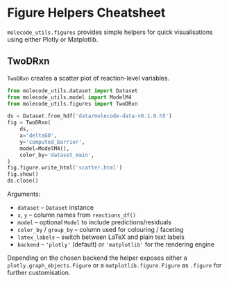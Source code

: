 # Figure Helpers Cheatsheet

`molecode_utils.figures` provides simple helpers for quick visualisations using
either Plotly or Matplotlib.

## TwoDRxn

`TwoDRxn` creates a scatter plot of reaction-level variables.

```python
from molecode_utils.dataset import Dataset
from molecode_utils.model import ModelM4
from molecode_utils.figures import TwoDRxn

ds = Dataset.from_hdf('data/molecode-data-v0.1.0.h5')
fig = TwoDRxn(
    ds,
    x='deltaG0',
    y='computed_barrier',
    model=ModelM4(),
    color_by='dataset_main',
)
fig.figure.write_html('scatter.html')
fig.show()
ds.close()
```

Arguments:

- `dataset` – `Dataset` instance
- `x`, `y` – column names from `reactions_df()`
- `model` – optional `Model` to include predictions/residuals
- `color_by` / `group_by` – column used for colouring / faceting
- `latex_labels` – switch between LaTeX and plain text labels
- `backend` – `'plotly'` (default) or `'matplotlib'` for the rendering engine

Depending on the chosen backend the helper exposes either a
`plotly.graph_objects.Figure` or a `matplotlib.figure.Figure` as `.figure` for
further customisation.
